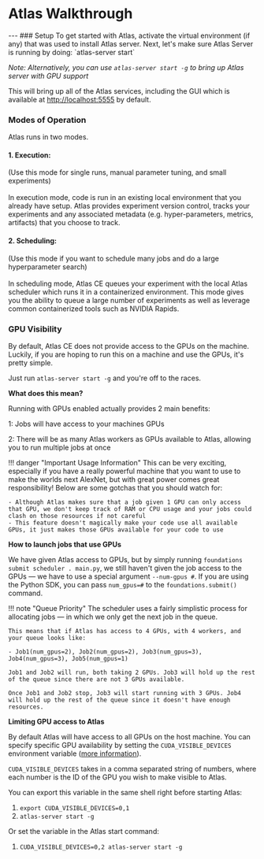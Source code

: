 <h1>Atlas Walkthrough</h1>
---
### Setup
To get started with Atlas, activate the virtual environment (if any) that was used to install Atlas server. Next, let's make sure Atlas Server is running by doing:
`atlas-server start`

*Note: Alternatively, you can use `atlas-server start -g` to bring up Atlas server with GPU support*

This will bring up all of the Atlas services, including the GUI which is available at [http://localhost:5555](http://localhost:5555) by default.

### Modes of Operation
Atlas runs in two modes.

#### 1. **Execution**:
(Use this mode for single runs, manual parameter tuning, and small experiments) <br><br>
In execution mode, code is run in an existing local environment that you already have setup. Atlas provides experiment version control, tracks your experiments and any associated metadata (e.g. hyper-parameters, metrics, artifacts) that you choose to track.

#### 2. **Scheduling**:
(Use this mode if you want to schedule many jobs and do a large hyperparameter search) <br><br>
In scheduling mode, Atlas CE queues your experiment with the local Atlas scheduler which runs it in a containerized environment. This mode gives you the ability to queue a large number of experiments as well as leverage common containerized tools such as NVIDIA Rapids.


### GPU Visibility
By default, Atlas CE does not provide access to the GPUs on the machine. Luckily, if you are hoping to run this on a machine and use the GPUs, it's pretty simple.

Just run `atlas-server start -g` and you're off to the races.

**What does this mean?**

Running with GPUs enabled actually provides 2 main benefits: 

 1: Jobs will have access to your machines GPUs
 
 2: There will be as many Atlas workers as GPUs available to Atlas, allowing you to run multiple jobs at once
 
!!! danger "Important Usage Information"
    This can be very exciting, especially if you have a really powerful machine that you want to use to make the worlds next AlexNet, but with great power comes great responsibility! Below are some gotchas that you should watch for:
    
    - Although Atlas makes sure that a job given 1 GPU can only access that GPU, we don't keep track of RAM or CPU usage and your jobs could clash on those resources if not careful
    - This feature doesn't magically make your code use all available GPUs, it just makes those GPUs available for your code to use

**How to launch jobs that use GPUs**

We have given Atlas access to GPUs, but by simply running `foundations submit scheduler . main.py`, we still haven't given the job access to the GPUs — we have to use a special argument `--num-gpus #`.
If you are using the Python SDK, you can pass `num_gpus=#` to the `foundations.submit()` command.

!!! note "Queue Priority"
    The scheduler uses a fairly simplistic process for allocating jobs — in which we only get the next job in the queue.
    
    This means that if Atlas has access to 4 GPUs, with 4 workers, and your queue looks like: 
    
    - Job1(num_gpus=2), Job2(num_gpus=2), Job3(num_gpus=3), Job4(num_gpus=3), Job5(num_gpus=1)
    
    Job1 and Job2 will run, both taking 2 GPUs. Job3 will hold up the rest of the queue since there are not 3 GPUs available. 
    
    Once Job1 and Job2 stop, Job3 will start running with 3 GPUs. Job4 will hold up the rest of the queue since it doesn't have enough resources.
    
**Limiting GPU access to Atlas**

By default Atlas will have access to all GPUs on the host machine. You can specify specific GPU availability by setting the `CUDA_VISIBLE_DEVICES` environment variable ([more information](https://devblogs.nvidia.com/cuda-pro-tip-control-gpu-visibility-cuda_visible_devices/)).

`CUDA_VISIBLE_DEVICES` takes in a comma separated string of numbers, where each number is the ID of the GPU you wish to make visible to Atlas.

You can export this variable in the same shell right before starting Atlas:

 1. `export CUDA_VISIBLE_DEVICES=0,1`
 2. `atlas-server start -g`
 
Or set the variable in the Atlas start command:

 1. `CUDA_VISIBLE_DEVICES=0,2 atlas-server start -g`